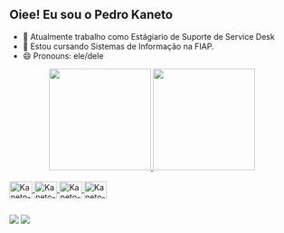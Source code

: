 ## Oiee! Eu sou o Pedro Kaneto

- 🔭 Atualmente trabalho como Estágiario de Suporte de Service Desk 
- 🌱 Estou cursando Sistemas de Informação na FIAP.
- 😄 Pronouns: ele/dele


<div align="center">
  <a href="https://github.com/P-kaneto">
  <img height="180em" src="https://github-readme-stats.vercel.app/api?username=P-kaneto&show_icons=true&theme=tokyonight&include_all_commits=true&count_private=true"/>
  <img height="180em" src="https://github-readme-stats.vercel.app/api/top-langs/?username=P-kaneto&layout=compact&langs_count=7&theme=tokyonight"/>
</div>
  
  <div style="display: inline_block"><br>
  <img align="center" alt="Kaneto-Java" height="30" width="40"  src="https://cdn.jsdelivr.net/gh/devicons/devicon/icons/java/java-original.svg"/>
  <img align="center" alt="Kaneto-HTML" height="30" width="40" src="https://cdn.jsdelivr.net/gh/devicons/devicon/icons/html5/html5-original.svg"/>
  <img align="center" alt="Kaneto-CSS" height="30" width="40" src="https://cdn.jsdelivr.net/gh/devicons/devicon/icons/css3/css3-original.svg"/>
  <img align="center" alt="Kaneto-Js" height="30" width="40" src="https://cdn.jsdelivr.net/gh/devicons/devicon/icons/javascript/javascript-original.svg"/>
  </div>
  
  ##
  
  <div>  
  <a href = "mailto:pedro.a.kaneto@gmail.com"><img src="https://img.shields.io/badge/Gmail-D14836?style=for-the-badge&logo=gmail&logoColor=white" target="_blank"></a>
  <a href="https://www.linkedin.com/in/pedro-augusto-kaneto-2692a9190/" target="_blank"><img src="https://img.shields.io/badge/-LinkedIn-%230077B5?style=for-the-badge&logo=linkedin&logoColor=white" target="_blank"></a> 

</div>
